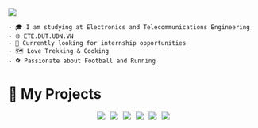 <img src="https://readme-typing-svg.herokuapp.com/?font=Righteous&size=35&center=true&vCenter=true&width=1000&height=70&duration=3000&lines=Hi+There!+👋;+I'm+Ba+Thanh;Electronics+and+Telecommunications+Engineering;" />

```
- 🎓 I am studying at Electronics and Telecommunications Engineering
- 🌐 ETE.DUT.UDN.VN
- 🔧 Currently looking for internship opportunities  
- 🗺 Love Trekking & Cooking
- ⚽ Passionate about Football and Running
```

# 📌 My Projects  
<div style="display: flex; flex-wrap: wrap; justify-content: center; gap: 10px;">

  <a href="https://github.com/bathanh0309/ADC_Modulator_Design/">
    <img src="https://github-readme-stats.vercel.app/api/pin/?username=bathanh0309&repo=ADC_Modulator_Design&theme=radical" />
  </a>

  <a href="https://github.com/bathanh0309/FreeRTOS_Smart_Aquarium/">
    <img src="https://github-readme-stats.vercel.app/api/pin/?username=bathanh0309&repo=FreeRTOS_Smart_Aquarium&theme=merko" />
  </a>

  <a href="https://github.com/bathanh0309/PBL3_Smart_Parking/">
    <img src="https://github-readme-stats.vercel.app/api/pin/?username=bathanh0309&repo=PBL3_Smart_Parking&theme=gruvbox" />
  </a>

  <a href="https://github.com/bathanh0309/Latex_mmWave_THz/">
    <img src="https://github-readme-stats.vercel.app/api/pin/?username=bathanh0309&repo=Latex_mmWave_THz&theme=dark" />
  </a>

  <a href="https://github.com/bathanh0309/PBL2_Design_Amplifier_OTL_Differential/">
    <img src="https://github-readme-stats.vercel.app/api/pin/?username=bathanh0309&repo=PBL2_Design_Amplifier_OTL_Differential&theme=onedark" />
  </a>  

  <a href="https://github.com/bathanh0309/Reasearch_Algorithm_RRT/">
    <img src="https://github-readme-stats.vercel.app/api/pin/?username=bathanh0309&repo=Reasearch_Algorithm_RRT&theme=radical" />
  </a>

</div>
